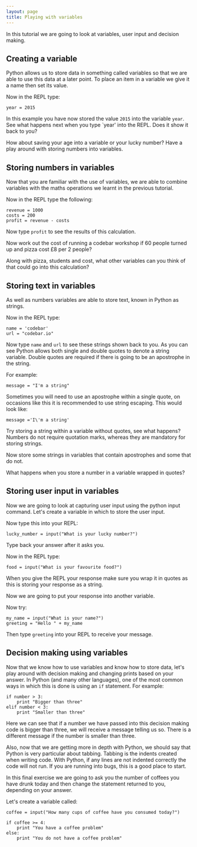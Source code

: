 ```yaml
---
layout: page
title: Playing with variables
---
```


In this tutorial we are going to look at variables, user input and decision making.

## Creating a variable

Python allows us to store data in something called variables so that we are able to use this data at a later point. To place an item in a variable we give it a name then set its value. 

Now in the REPL type:

	year = 2015

In this example you have now stored the value `2015` into the variable `year`. See what happens next when you type `year' into the REPL. Does it show it back to you?

How about saving your age into a variable or your lucky number? Have a play around with storing numbers into variables.

## Storing numbers in variables

Now that you are familiar with the use of variables, we are able to combine variables with the maths operations we learnt in the previous tutorial.

Now in the REPL type the following:

	revenue = 1000
	costs = 200
	profit = revenue - costs

Now type `profit` to see the results of this calculation. 

Now work out the cost of running a codebar workshop if 60 people turned up and pizza cost £8 per 2 people? 

Along with pizza, students and cost, what other variables can you think of that could go into this calculation?

## Storing text in variables

As well as numbers variables are able to store text, known in Python as strings. 

Now in the REPL type:

	name = 'codebar'
	url = "codebar.io"

Now type `name` and `url` to see these strings shown back to you. As you can see Python allows both single and double quotes to denote a string variable. Double quotes are required if there is going to be an apostrophe in the string.

For example:

	message = "I'm a string"

Sometimes you will need to use an apostrophe within a single quote, on occasions like this it is recommended to use string escaping. This would look like:

	message ='I\'m a string'

Try storing a string within a variable without quotes, see what happens? Numbers do not require quotation marks, whereas they are mandatory for storing strings.

Now store some strings in variables that contain apostrophes and some that do not.

What happens when you store a number in a variable wrapped in quotes? 

## Storing user input in variables

Now we are going to look at capturing user input using the python input command. Let's create a variable in which to store the user input. 

Now type this into your REPL: 

	lucky_number = input("What is your lucky number?")

Type back your answer after it asks you.

Now in the REPL type:

	food = input("What is your favourite food?")

When you give the REPL your response make sure you wrap it in quotes as this is storing your response as a string.

Now we are going to put your response into another variable.

Now try:

	my_name = input("What is your name?")
	greeting = "Hello " + my_name

Then type `greeting` into your REPL to receive your message. 

## Decision making using variables

Now that we know how to use variables and know how to store data, let's play around with decision making and changing prints based on your answer. In Python (and many other languages), one of the most common ways in which this is done is using an `if` statement. For example:

	if number > 3:
		print "Bigger than three"
	elif number < 3:
		print "Smaller than three"

Here we can see that if a number we have passed into this decision making code is bigger than three, we will receive a message telling us so. There is a different message if the number is smaller than three.

Also, now that we are getting more in depth with Python, we should say that Python is very particular about tabbing. Tabbing is the indents created when writing code. With Python, if any lines are not indented correctly the code will not run. If you are running into bugs, this is a good place to start.

In this final exercise we are going to ask you the number of coffees you have drunk today and then change the statement returned to you, depending on your answer.

Let's create a variable called:

	coffee = input("How many cups of coffee have you consumed today?")

	if coffee >= 4: 
		print "You have a coffee problem"
	else:
		print "You do not have a coffee problem"
